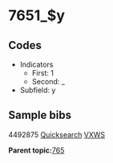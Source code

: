 # 7651\_$y

## Codes

-   Indicators
    -   First: 1
    -   Second: \_
-   Subfield: y

## Sample bibs

4492875 [Quicksearch](https://search.library.yale.edu/catalog/4492875) [VXWS](http://prodorbis.library.yale.edu:7014/vxws/GetHoldingsService?bibId=4492875)

**Parent topic:**[765](../../tags/765/765.md)


